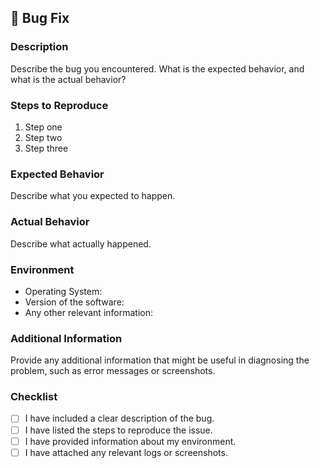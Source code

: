## 🐛 Bug Fix

### Description
Describe the bug you encountered. What is the expected behavior, and what is the actual behavior?

### Steps to Reproduce
1. Step one
2. Step two
3. Step three

### Expected Behavior
Describe what you expected to happen.

### Actual Behavior
Describe what actually happened.

### Environment
- Operating System:
- Version of the software:
- Any other relevant information:

### Additional Information
Provide any additional information that might be useful in diagnosing the problem, such as error messages or screenshots.

### Checklist
- [ ] I have included a clear description of the bug.
- [ ] I have listed the steps to reproduce the issue.
- [ ] I have provided information about my environment.
- [ ] I have attached any relevant logs or screenshots.
